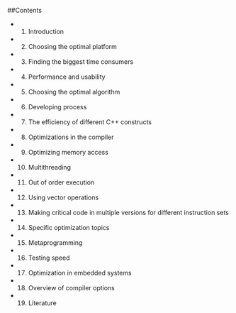 ##Contents
- 1. Introduction
- 2. Choosing the optimal platform
- 3. Finding the biggest time consumers
- 4. Performance and usability
- 5. Choosing the optimal algorithm
- 6. Developing process
- 7. The efficiency of different C++ constructs
- 8. Optimizations in the compiler
- 9. Optimizing memory access
- 10. Multithreading
- 11. Out of order execution
- 12. Using vector operations
- 13. Making critical code in multiple versions for different instruction sets
- 14. Specific optimization topics
- 15. Metaprogramming
- 16. Testing speed
- 17. Optimization in embedded systems
- 18. Overview of compiler options
- 19. Literature

